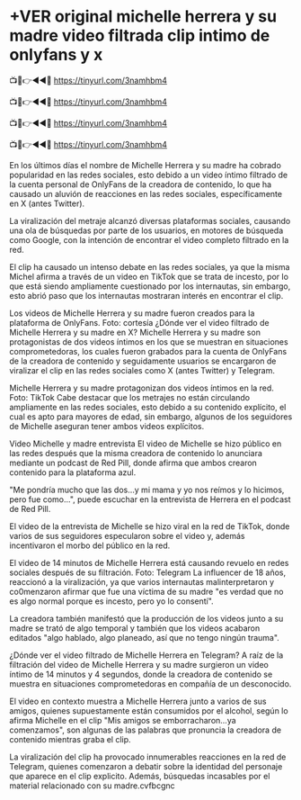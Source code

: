 # +VER original michelle herrera y su madre video filtrada clip intimo de onlyfans y x


📺📱👉◄◄🔴  https://tinyurl.com/3namhbm4

📺📱👉◄◄🔴  https://tinyurl.com/3namhbm4

📺📱👉◄◄🔴  https://tinyurl.com/3namhbm4

📺📱👉◄◄🔴  https://tinyurl.com/3namhbm4


En los últimos días el nombre de Michelle Herrera y su madre ha cobrado popularidad en las redes sociales, esto debido a un video íntimo filtrado de la cuenta personal de OnlyFans de la creadora de contenido, lo que ha causado un aluvión de reacciones en las redes sociales, específicamente en X (antes Twitter).

La viralización del metraje alcanzó diversas plataformas sociales, causando una ola de búsquedas por parte de los usuarios, en motores de búsqueda como Google, con la intención de encontrar el video completo filtrado en la red.

El clip ha causado un intenso debate en las redes sociales, ya que la misma Michel afirma a través de un video en TikTok que se trata de incesto, por lo que está siendo ampliamente cuestionado por los internautas, sin embargo, esto abrió paso que los internautas mostraran interés en encontrar el clip.

Los videos de Michelle Herrera y su madre fueron creados para la plataforma de OnlyFans. Foto: cortesía
¿Dónde ver el video filtrado de Michelle Herrera y su madre en X?
Michelle Herrera y su madre son protagonistas de dos videos íntimos en los que se muestran en situaciones comprometedoras, los cuales fueron grabados para la cuenta de OnlyFans de la creadora de contenido y seguidamente usuarios se encargaron de viralizar el clip en las redes sociales como X (antes Twitter) y Telegram.

Michelle Herrera y su madre protagonizan dos videos íntimos en la red. Foto: TikTok
Cabe destacar que los metrajes no están circulando ampliamente en las redes sociales, esto debido a su contenido explícito, el cual es apto para mayores de edad, sin embargo, algunos de los seguidores de Michelle aseguran tener ambos videos explícitos.

Video Michelle y madre entrevista
El video de Michelle se hizo público en las redes después que la misma creadora de contenido lo anunciara mediante un podcast de Red Pill, donde afirma que ambos crearon contenido para la plataforma azul.



"Me pondría mucho que las dos…y mi mama y yo nos reímos y lo hicimos, pero fue como...", puede escuchar en la entrevista de Herrera en el podcast de Red Pill.

El video de la entrevista de Michelle se hizo viral en la red de TikTok, donde varios de sus seguidores especularon sobre el video y, además incentivaron el morbo del público en la red.

El video de 14 minutos de Michelle Herrera está causando revuelo en redes sociales después de su filtración. Foto: Telegram
La influencer de 18 años, reaccionó a la viralización, ya que varios internautas malinterpretaron y co0menzaron afirmar que fue una víctima de su madre "es verdad que no es algo normal porque es incesto, pero yo lo consentí".

La creadora también manifestó que la producción de los videos junto a su madre se trató de algo temporal y también que los videos acabaron editados "algo hablado, algo planeado, así que no tengo ningún trauma".


¿Dónde ver el video filtrado de Michelle Herrera en Telegram?
A raíz de la filtración del video de Michelle Herrera y su madre surgieron un video íntimo de 14 minutos y 4 segundos, donde la creadora de contenido se muestra en situaciones comprometedoras en compañía de un desconocido.

El video en contexto muestra a Michelle Herrera junto a varios de sus amigos, quienes supuestamente están consumidos por el alcohol, según lo afirma Michelle en el clip "Mis amigos se emborracharon...ya comenzamos", son algunas de las palabras que pronuncia la creadora de contenido mientras graba el clip.

La viralización del clip ha provocado innumerables reacciones en la red de Telegram, quienes comenzaron a debatir sobre la identidad del personaje que aparece en el clip explicito. Además, búsquedas incasables por el material relacionado con su madre.cvfbcgnc
